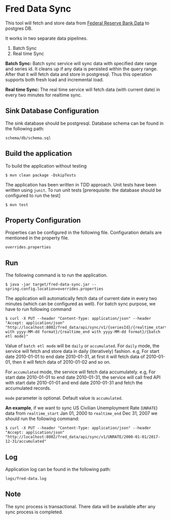 # Fred Data Sync

This tool will fetch and store data from [Federal Reserve Bank Data](https://research.stlouisfed.org/docs/api/fred/) to postgres DB. 

It works in two separate data pipelines.

1.  Batch Sync
2.  Real time Sync

**Batch Sync:** Batch sync service will sync data with specified date range and series id. It cleans up if any data is persisted within the query range. After that it will fetch data and store in postgresql. Thus this operation supports both fresh load and incremental load.

**Real time Sync:** The real time service will fetch data (with current date) in every two minutes for realtime sync. 

## Sink Database Configuration

The sink database should be postgresql. Database schema can be found in the following path:

	schema/db/schema.sql

## Build the application

To build the application without testing
	
	$ mvn clean package -DskipTests
	
The application has been written in TDD approach. Unit tests have been written using `junit`. To run unit tests [prerequisite: the database should be configured to run the test]

	$ mvn test

## Property Configuration

Properties can be configured in the following file. Configuration details are mentioned in the property file.

	overrides.properties

## Run

The following command is to run the application.

	$ java -jar target/fred-data-sync.jar --spring.config.location=overrides.properties
	
The application will automatically fetch data of current date in every two minutes (which can be configured as well). For batch sync purpose, we have to run following command

	$ curl -X PUT --header "Content-Type: application/json" --header "Accept: application/json" "http://localhost:8002/fred_data/api/sync/v1/{seriesId}/{realtime_start with yyyy-MM-dd format}/{realtime_end with yyyy-MM-dd format}/{batch etl mode}" 
	
Value of `batch etl mode` will be `daily` or `accumulated`. For `daily` mode, the service will fetch and store data in daily (iteratively) fashion. e.g, For start date 2010-01-01 to end date 2010-01-31, at first it will fetch data of 2010-01-01, then it will fetch data of 2010-01-02 and so on. 

For `accumulated` mode, the service will fetch data accumulately. e.g, For start date 2010-01-01 to end date 2010-01-31, the service will call fred API with start date 2010-01-01 and end date 2010-01-31 and fetch the accumulated records.

`mode` parameter is optional. Default value is `accumulated`.


**An example**, if we want to sync US Civilian Unemployment Rate (`UNRATE`) data from `realtime_start` Jan 01, 2000 to `realtime_end` Dec 31, 2007 we should run the following command:

	$ curl -X PUT --header "Content-Type: application/json" --header "Accept: application/json" "http://localhost:8002/fred_data/api/sync/v1/UNRATE/2000-01-01/2017-12-31/accumulated"

## Log

Application log can be found in the following path:

	logs/fred-data.log

## Note 	
	
The sync process is transactional. There data will be available after any sync process is completed.
